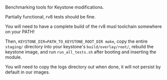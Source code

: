 Benchmarking tools for Keystone modifications.

Partially functional, rv8 tests should be fine.

You will need to have a complete build of the rv8 musl toolchain
somewhere on your PATH!

Then, `KEYSTONE_DIR=PATH_TO_KEYSTONE_ROOT_DIR make`, copy the entire
`staging/` directory into your keystone's `build/overlay/root/`,
rebuild the keystone image, and run `run_all_tests.sh` after booting
and inserting the module.

You will need to copy the logs directory out when done, it will not
persist by default in our images.
